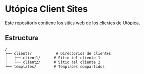 # Utópica Client Sites

Este repositorio contiene los sitios web de los clientes de Utópica.

## Estructura

```
/
├── clients/           # Directorios de clientes
│   ├── client1/      # Sitio del cliente 1
│   └── client2/      # Sitio del cliente 2
└── templates/        # Templates compartidos
```